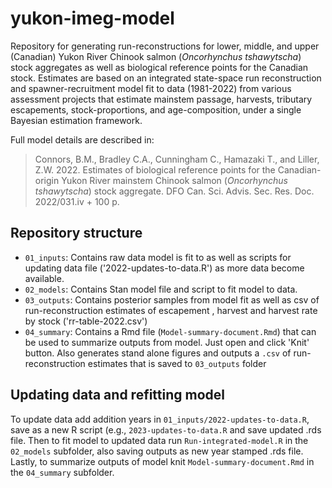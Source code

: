 # yukon-imeg-model

Repository for generating run-reconstructions for lower, middle, and upper (Canadian) Yukon River Chinook salmon (*Oncorhynchus tshawytscha*) stock aggregates as well as biological reference points for the Canadian stock. Estimates are based on an integrated state-space run reconstruction and spawner-recruitment model fit to data (1981-2022) from various assessment projects that estimate mainstem passage, harvests, tributary escapements, stock-proportions, and age-composition, under a single Bayesian estimation framework. 

Full model details are described in: 

>Connors, B.M., Bradley C.A., Cunningham C., Hamazaki T., and Liller, Z.W. 2022. Estimates of biological reference points for the Canadian-origin Yukon River mainstem Chinook salmon (*Oncorhynchus tshawytscha*) stock aggregate. DFO Can. Sci. Advis. Sec. Res. Doc. 2022/031.iv + 100 p.

## Repository structure
- `01_inputs`: Contains raw data model is fit to as well as scripts for updating data file ('2022-updates-to-data.R') as more data become available. 
- `02_models`: Contains Stan model file and script to fit model to data.
- `03_outputs`: Contains posterior samples from model fit as well as csv of run-reconstruction estimates of escapement , harvest and harvest rate by stock ('rr-table-2022.csv')
- `04_summary`: Contains a Rmd file (`Model-summary-document.Rmd`) that can be used to summarize outputs from model. Just open and click 'Knit' button. Also generates stand alone figures and outputs a `.csv` of run-reconstruction estimates that is saved to `03_outputs` folder

## Updating data and refitting model 
To update data add addition years in `01_inputs/2022-updates-to-data.R`, save as a new R script (e.g., `2023-updates-to-data.R` and save updated .rds file. Then to fit model to updated data run `Run-integrated-model.R` in the `02_models` subfolder, also saving outputs as new year stamped .rds file. Lastly, to summarize outputs of model knit `Model-summary-document.Rmd` in the `04_summary` subfolder.
